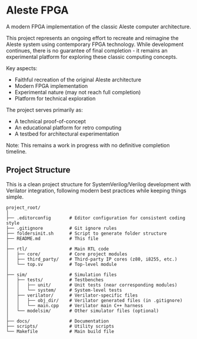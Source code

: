 # Aleste FPGA

A modern FPGA implementation of the classic Aleste computer architecture.

This project represents an ongoing effort to recreate and reimagine the Aleste system using contemporary FPGA technology. While development continues, there is no guarantee of final completion - it remains an experimental platform for exploring these classic computing concepts.

Key aspects:

- Faithful recreation of the original Aleste architecture
- Modern FPGA implementation
- Experimental nature (may not reach full completion)
- Platform for technical exploration

The project serves primarily as:

- A technical proof-of-concept
- An educational platform for retro computing
- A testbed for architectural experimentation

Note: This remains a work in progress with no definitive completion timeline.

## Project Structure

This is a clean project structure for SystemVerilog/Verilog development with Verilator integration, following modern best practices while keeping things simple.

```
project_root/
│
├── .editorconfig       # Editor configuration for consistent coding style
├── .gitignore          # Git ignore rules
├── foldersinit.sh      # Script to generate folder structure
├── README.md           # This file
│
├── rtl/                # Main RTL code
│   ├── core/           # Core project modules
│   ├── third_party/    # Third-party IP cores (z80, i8255, etc.)
│   └── top.sv          # Top-level module
│
├── sim/                # Simulation files
│   ├── tests/          # Testbenches
│   │   ├── unit/       # Unit tests (near corresponding modules)
│   │   └── system/     # System-level tests
│   ├── verilator/      # Verilator-specific files
│   │   ├── obj_dir/    # Verilator generated files (in .gitignore)
│   │   └── main.cpp    # Verilator main C++ harness
│   └── modelsim/       # Other simulator files (optional)
│
├── docs/               # Documentation
├── scripts/            # Utility scripts
└── Makefile            # Main build file
```